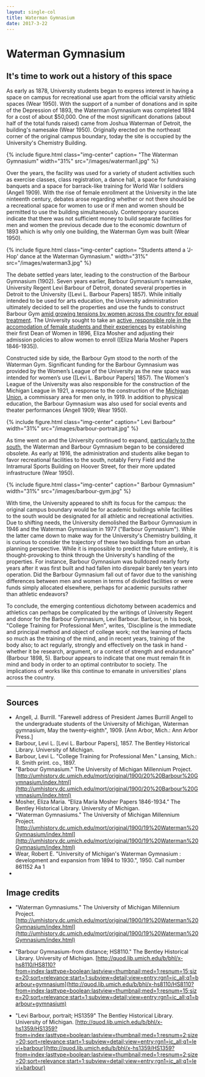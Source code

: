 ```yaml
---
layout: single-col
title: Waterman Gymnasium
date: 2017-3-22
---
```


# Waterman Gymnasium

## It's time to work out a history of this space



As early as 1878, University students began to express interest in having a space on campus for recreational use apart from the official varsity athletic spaces (Wear 1950). With the support of a number of donations and in spite of the Depression of 1893, the Waterman Gymnasium was completed 1894 for a cost of about $50,000. One of the most significant donations (about half of the total funds raised) came from Joshua Waterman of Detroit, the building's namesake (Wear 1950). Originally erected on the northeast corner of the original campus boundary, today the site is occupied by the University's Chemistry Building.

{% include figure.html class="img-center" caption= "The Waterman Gymnasium" width="31%" src="/images/waterman1.jpg" %}

Over the years, the facility was used for a variety of student activities such as exercise classes, class registration, a dance hall, a space for fundraising banquets and a space for barrack-like training for World War I soldiers (Angell 1909). With the rise of female enrollment at the University in the late ninteenth century, debates arose regarding whether or not there should be a recreational space for women to use or if men and women should be permitted to use the building simultaneously. Contemporary sources indicate that there was not sufficient money to build separate facilities for men and women the previous decade due to the economic downturn of 1893 which is why only one building, the Waterman Gym was built (Wear 1950).

{% include figure.html class="img-center" caption= "Students attend a 'J-Hop' dance at the Waterman Gymnasium." width="31%" src="/images/waterman3.jpg" %}

The debate settled years later, leading to the construction of the Barbour Gymnasium (1902). Seven years earlier, Barbour Gymnasium's namesake, University Regent Levi Barbour of Detroit, donated several properties in Detroit to the University ([Levi L. Barbour Papers] 1857). While initially intended to be used for arts education, the University administration ultimately decided to sell the properties and use the funds to construct Barbour Gym [amid growing tensions by women across the country for equal treatment](https://umich-hist-399.github.io/campus-histories/essays/state-street-suffrage). The University sought to take an [active, responsible role in the accomodation of female students and their experiences](https://umich-hist-399.github.io/campus-histories/essays/social-training) by establishing their first Dean of Women in 1896, Eliza Mosher and adjusting their admission policies to allow women to enroll ([Eliza Maria Mosher Papers 1846-1935]).

Constructed side by side, the Barbour Gym stood to the north of the Waterman Gym. Significant funding for the Barbour Gymnasium was provided by the Women’s League of the University as the new space was intended for women’s use ([Levi L. Barbour Papers] 1857). The Women's League of the University was also responsible for the construction of the Michigan League in 1921, a response to the construction of the [Michigan Union](https://umich-hist-399.github.io/campus-histories/blurbs/union), a commissary area for men only, in 1919. In addition to physical education, the Barbour Gymnasium was also used for social events and theater performances (Angell 1909; Wear 1950). 

{% include figure.html class="img-center" caption=" Levi Barbour" width="31%" src="/images/barbour-portrait.jpg" %}

As time went on and the University continued to expand, [particularly to the south](https://umich-hist-399.github.io/campus-histories/essays/michigan-stadium), the Waterman and Barbour Gymnasium began to be considered obsolete. As early at 1916, the administration and students alike began to favor recreational facilities to the south, notably Ferry Field and the Intramural Sports Building on Hoover Street, for their more updated infrastructure (Wear 1950).

{% include figure.html class="img-center" caption=" Barbour Gymnasium" width="31%" src="/images/barbour-gym.jpg" %}

With time, the University appeared to shift its focus for the campus: the original campus boundary would be for academic buildings while facilities to the south would be designated for all athletic and recreational activities. Due to shifting needs, the University demolished the Barbour Gymnasium in 1946 and the Waterman Gymnasium in 1977 ("Barbour Gymnasium"). While the latter came down to make way for the University's Chemistry building, it is curious to consider the trajectory of these two buildings from an urban planning perspective. While it is impossible to predict the future entirely, it is thought-provoking to think through the University's handling of the properties. For instance, Barbour Gymnasium was bulldozed nearly forty years after it was first built and had fallen into disrepair barely ten years into operation. Did the Barbour Gymnasium fall out of favor due to the vanishing differences between men and women in terms of divided facilities or were funds simply allocated elsewhere, perhaps for academic pursuits rather than athletic endeavors?

To conclude, the emerging contentious dichotomy between academics and athletics can perhaps be complicated by the writings of University Regent and donor for the Barbour Gymnasium, Levi Barbour. Barbour, in his book, "College Training for Professional Men", writes, 'Discipline is the immediate and principal method and object of college work; not the learning of facts so much as the training of the mind, and in recent years, training of the body also; to act regularly, strongly and effectively on the task in hand - whether it be research, argument, or a contest of strength and endurance" (Barbour 1898, 5). Barbour appears to indicate that one must remain fit in mind and body in order to an optimal contributor to society. The implications of works like this continue to emanate in universities' plans across the country.


-----

## Sources

- Angell, J. Burrill. "Farewell address of President James Burrill Angell to the undergraduate students of the University of Michigan, Waterman gymnasium, May the twenty-eighth", 1909. [Ann Arbor, Mich.: Ann Arbor Press.]
- Barbour, Levi L. [Levi L. Barbour Papers], 1857. The Bentley Historical Library. University of Michigan.
- Barbour, Levi L. "College Training for Professional Men." Lansing, Mich.: R. Smith print. co., 1897.
- "Barbour Gymnasium." The University of Michigan Millennium Project. [http://umhistory.dc.umich.edu/mort/original/1900/20%20Barbour%20Gymnasium/index.html](http://umhistory.dc.umich.edu/mort/original/1900/20%20Barbour%20Gymnasium/index.html)
- Mosher, Eliza Maria. “Eliza Maria Mosher Papers 1846-1934.” The Bentley Historical Library. University of Michigan.
- "Waterman Gymnasiums." The University of Michigan Millennium Project. [http://umhistory.dc.umich.edu/mort/original/1900/19%20Waterman%20Gymnasium/index.html](http://umhistory.dc.umich.edu/mort/original/1900/19%20Waterman%20Gymnasium/index.html)
- Wear, Robert E. "University of Michigan's Waterman Gymnasium : development and expansion from 1894 to 1930.", 1950. Call number 861152 Aa 1
- 

## Image credits

- "Waterman Gymnasiums." The University of Michigan Millennium Project. [http://umhistory.dc.umich.edu/mort/original/1900/19%20Waterman%20Gymnasium/index.html](http://umhistory.dc.umich.edu/mort/original/1900/19%20Waterman%20Gymnasium/index.html)

- "Barbour Gymnasium-from distance; HS8110." The Bentley Historical Library. University of Michigan. [http://quod.lib.umich.edu/b/bhl/x-hs8110/HS8110?from=index;lasttype=boolean;lastview=thumbnail;med=1;resnum=15;size=20;sort=relevance;start=1;subview=detail;view=entry;rgn1=ic_all;q1=barbour+gymnasium](http://quod.lib.umich.edu/b/bhl/x-hs8110/HS8110?from=index;lasttype=boolean;lastview=thumbnail;med=1;resnum=15;size=20;sort=relevance;start=1;subview=detail;view=entry;rgn1=ic_all;q1=barbour+gymnasium)

- "Levi Barbour, portrait; HS1359" The Bentley Historical Library. University of Michigan. [http://quod.lib.umich.edu/b/bhl/x-hs1359/HS1359?from=index;lasttype=boolean;lastview=thumbnail;med=1;resnum=2;size=20;sort=relevance;start=1;subview=detail;view=entry;rgn1=ic_all;q1=levi+barbour](http://quod.lib.umich.edu/b/bhl/x-hs1359/HS1359?from=index;lasttype=boolean;lastview=thumbnail;med=1;resnum=2;size=20;sort=relevance;start=1;subview=detail;view=entry;rgn1=ic_all;q1=levi+barbour)

